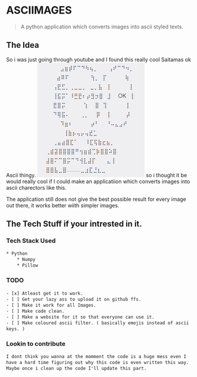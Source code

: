 # ASCIIMAGES 

> A python application which converts images into ascii styled texts. 

## The Idea
So i was just going through youtube and I found this really cool Saitamas ok Ascii thingy.
![Saitama: OK](https://github.com/fauwara/images-to-ascii/blob/master/saitama-ok-ascii.png?raw=true)
so i thought it be would really cool if I could make an applicatiion which converts images into ascii charectors like this.

The application still does not give the best possible result for every image out there, it works better wiith simpler images.

## The Tech Stuff if your intrested in it.

### Tech Stack Used
    * Python
        * Numpy
        * Pillow

### TODO
    - [x] Atleast get it to work.
    - [ ] Get your lazy ass to upload it on github ffs.
    - [ ] Make it work for all Images.
    - [ ] Make code clean.
    - [ ] Make a website for it so that everyone can use it.
    - [ ] Make coloured ascii filter. ( basically emojis instead of ascii keys. )

### Lookin to contribute
    I dont think you wanna at the momment the code is a huge mess even I have a hard time figuring out why this code is even written this way.
    Maybe once i clean up the code I'll update this part.
